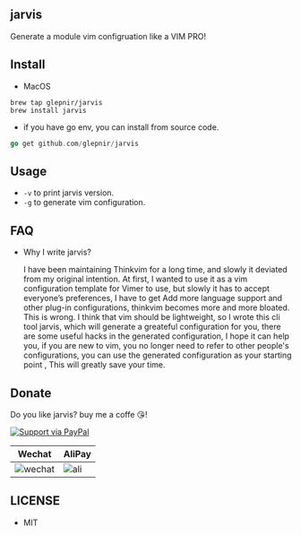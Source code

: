 ## jarvis

Generate a module vim configruation like a VIM PRO!

## Install

- MacOS

```console
brew tap glepnir/jarvis
brew install jarvis
```

- if you have go env, you can install from source code.

```go
go get github.com/glepnir/jarvis
```

## Usage

- `-v` to print jarvis version.
- `-g` to generate vim configuration.

## FAQ

- Why I write jarvis?

  I have been maintaining Thinkvim for a long time, and slowly it deviated from my original intention. At first, I wanted to use it as a vim configuration template for Vimer to use, but slowly it has to accept everyone’s preferences, I have to get Add more language support and other plug-in configurations, thinkvim becomes more and more bloated. This is wrong. I think that vim should be lightweight, so I wrote this cli tool jarvis, which will generate a greateful configuration for you, there are some useful hacks in the generated configuration, I hope it can help you, if you are new to vim, you no longer need to refer to other people's configurations, you can use the generated configuration as your starting point , This will greatly save your time.

## Donate

Do you like jarvis? buy me a coffe 😘!

[![Support via PayPal](https://cdn.rawgit.com/twolfson/paypal-github-button/1.0.0/dist/button.svg)](https://www.paypal.me/bobbyhub)

| Wechat                                                                                                          | AliPay                                                                                                       |
| --------------------------------------------------------------------------------------------------------------- | ------------------------------------------------------------------------------------------------------------ |
| ![wechat](https://user-images.githubusercontent.com/41671631/84404718-c8312a00-ac39-11ea-90d7-ee679fbb3705.png) | ![ali](https://user-images.githubusercontent.com/41671631/84403276-1a714b80-ac38-11ea-8607-8492df84e516.png) |

## LICENSE

- MIT
